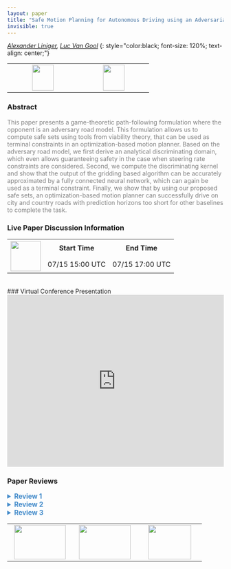 ```yaml
---
layout: paper
title: "Safe Motion Planning for Autonomous Driving using an Adversarial Road Model"
invisible: true
---
```

*[Alexander Liniger](https://vision.ee.ethz.ch/people-details.MTQ4MzY1.TGlzdC8zMjQ3LC0xOTcxNDY1MTc4.html),  [Luc Van Gool](https://vision.ee.ethz.ch/people-details.OTAyMzM=.TGlzdC8zMjQ4LC0xOTcxNDY1MTc4.html)*
{: style="color:black; font-size: 120%; text-align: center;"}

<table width="30%"> <tr>
<td style="width: 20%; text-align: center;"><a href="http://www.roboticsproceedings.org/rss16/p044.pdf"><img src="{{ site.baseurl }}/images/paper_link.png"
width = "50"  height = "60"/> </a> </td>

<td style="width: 20%; text-align: center;"><a href="https://github.com/alexliniger/AdversarialRoadModel"><img src="{{ site.baseurl }}/images/software_link.png"
width = "50"  height = "60"/> </a> </td>

</tr></table>

### Abstract
<html><p style="color:gray; font-size: 100%; text-align: justified;">
This paper presents a game-theoretic path-following formulation where the opponent is an adversary road model. This formulation allows us to compute safe sets using tools from viability theory, that can be used as terminal constraints in an optimization-based motion planner. Based on the adversary road model, we first derive an analytical discriminating domain, which even allows guaranteeing safety in the case when steering rate constraints are considered. Second, we compute the discriminating kernel and show that the output of the gridding based algorithm can be accurately approximated by a fully connected neural network, which can again be used as a terminal constraint. Finally, we show that by using our proposed safe sets, an optimization-based motion planner can successfully drive on city and country roads with prediction horizons too short for other baselines to complete the task.
</p></html>

### Live Paper Discussion Information
<html>
<table width="50%">
<tr> <th rowspan="2"><a href="https://pheedloop.com/rss2020/virtual/"><img src="{{ site.baseurl }}/images/pheedloop_link.png" width = "70"  height = "70"/> </a> </th> <th> Start Time </th> <th> End Time </th> </tr>
<tr> <td> 07/15 15:00 UTC </td><td> 07/15 17:00 UTC </td></tr>
</table> <br> </html>
### Virtual Conference Presentation
<iframe width="100%" height="400" src="https://www.youtube.com/embed/IW5ILP14k5o" frameborder="0" allow="accelerometer; autoplay; encrypted-media; gyroscope; picture-in-picture" allowfullscreen></iframe>

### Paper Reviews
<details><summary style="font-size:110%; color:#438BCA; cursor: pointer;"><b> Review 1</b></summary>
<p style="color:gray; font-size: 100%; text-align: justified; white-space: pre-line">
In general I believe this is a nice paper that is well-written.  I worry that there is not a lot of novelty, and the parts that are new to me (using a function approximation over different bounds on the disturbance) are not rigorous enough to guarantee safety.  I think this paper would be better suited for a conference like ICRA or IROS.

Notes on related work: 
Contrary to the authors’ assertion, I believe that guaranteed following of a path is studied quite a bit, often by using an adversarial game formulation similar to the one proposed in this paper. Some examples:
Majumdar, Anirudha, and Russ Tedrake. "Funnel libraries for real-time robust feedback motion planning." The International Journal of Robotics Research 36.8 (2017): 947-982.
Herbert, Sylvia L., et al. "FaSTrack: A modular framework for fast and guaranteed safe motion planning." 2017 IEEE 56th Annual Conference on Decision and Control (CDC). IEEE, 2017.
Singh, Sumeet, et al. "Robust online motion planning via contraction theory and convex optimization." 2017 IEEE International Conference on Robotics and Automation (ICRA). IEEE, 2017.
Smith, Stanley W., He Yin, and Murat Arcak. "Continuous abstraction of nonlinear systems using sum-of-squares programming." 2019 IEEE International Conference on Decision and Control (CDC). IEEE, 2019.

Questions
- I am unclear what the general assumptions on the dynamics might be.  In this paper a discrete bicycle model is used with steering and acceleration inputs
Why is the information pattern giving an advantage to the control player, rather than the disturbance?
- In (7), are assuming we have a discrete set of control and disturbance actions?  If so, how finely discretized are they?  How does this affect the computation of the set?  Later you say that they are discretized.  Can you comment more on how the discretization affects the computation? 
- How did you choose the discretization of the state space?  What impact does that have on the computation?
- Why did the computation times vary so much?
- Do you have any theory on if the sets will be guaranteed to be continuous across a continuous range of k_max? This is an assumption that seems to be made
- I don’t see how the neural net implementation is guaranteed to not have false positives (where I define false positives as assuming a state is safe when it is not).  In fact, in the tests each method did in fact have false positives.  Given that this paper’s emphasis is on safety and recursive feasibility, I think this should be addressed.
</p> </details>

<details><summary style="font-size:110%; color:#438BCA; cursor: pointer;"><b> Review 2</b></summary>
<p style="color:gray; font-size: 100%; text-align: justified; white-space: pre-line">
This paper is well-written and introduces a novel approach to address the design of the terminal constraint for nonlinear MPC. The application considered in this paper is path following. While the method and result presented in this paper are all convincing, there are some suggestion to improve the paper.

#1
Presentation of the results. I would suggest to make the subplots in Fig. 5 and 6 landscape instead of portrait. Currently, it is very hard to see the details in a printed version.

#2
What is the difference between the mixed dynamic-kinematic model and the model in (1)? Is the purpose here to test the robustness of the method on a mismatched model?

#3
Need to add unit to Table VI.

#4
Extendability of the method to other dynamic models and under collision avoidance constraint?
</p> </details>

<details><summary style="font-size:110%; color:#438BCA; cursor: pointer;"><b> Review 3</b></summary>
<p style="color:gray; font-size: 100%; text-align: justified; white-space: pre-line">
The most original part is the problem formulation of safe motion planing in autonomous driving as a game between the motion planner, which aims to follow the road unknown ahead, and the road as adversarial player with bounded curvature, which aims to get the car off road. Under this formulation, the paper employs viability theory and game theory to design a motion planner to follow a path with safety guarantee. Both analysis and MPC simulations are provided to validate the proposed algorithm. Overall, it is a nice contribution to safe planning in autonomous driving.
</p> </details>

<table width="100%"><tr><td style="width: 30%; text-align: center;"><a href="{{ site.baseurl }}/program/papers/43"> <img src="{{ site.baseurl }}/images/previous_icon.png" width = "120"  height = "80"/> </a> </td>

<td style="width: 30%; text-align: center;"><a href="{{ site.baseurl }}/program/papers"> <img src="{{ site.baseurl }}/images/overview_icon.png" width = "120"  height = "80"/> </a> </td> 

<td style="width: 30%; text-align: center;"><a href="{{ site.baseurl }}/program/papers/45"> <img src="{{ site.baseurl }}/images/next_icon.png" width = "100"  height = "80"/> </a> </td> 

</tr></table>

